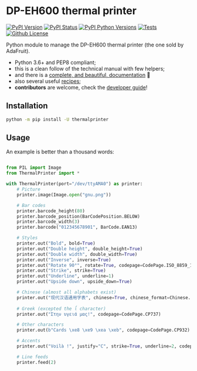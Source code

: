 # DP-EH600 thermal printer

[![PyPI Version](https://img.shields.io/pypi/v/thermalprinter.svg)](https://pypi.python.org/pypi/thermalprinter)
[![PyPI Status](https://img.shields.io/pypi/status/thermalprinter.svg)](https://pypi.python.org/pypi/thermalprinter)
[![PyPI Python Versions](https://img.shields.io/pypi/pyversions/thermalprinter.svg)](https://pypi.python.org/pypi/thermalprinter)
[![Tests](https://github.com/BoboTiG/thermalprinter/actions/workflows/tests.yml/badge.svg?branch=master)](https://github.com/BoboTiG/thermalprinter/actions/workflows/tests.yml)
[![Github License](https://img.shields.io/github/license/BoboTiG/thermalprinter.svg)](https://github.com/BoboTiG/thermalprinter/blob/master/LICENSE)

Python module to manage the DP-EH600 thermal printer (the one sold by AdaFruit).

- Python 3.6+ and PEP8 compliant;
- this is a clean follow of the technical manual with few helpers;
- and there is a [complete, and beautiful, documentation](https://thermalprinter.readthedocs.io) 🙂
- also several useful [recipes](https://github.com/BoboTiG/thermalprinter-recipes);
- **contributors** are welcome, check the [developer guide](https://thermalprinter.readthedocs.io/en/latest/developers.html)!

## Installation

```bash
python -m pip install -U thermalprinter
```

## Usage

An example is better than a thousand words:

```python

from PIL import Image
from ThermalPrinter import *

with ThermalPrinter(port="/dev/ttyAMA0") as printer:
    # Picture
    printer.image(Image.open("gnu.png"))

    # Bar codes
    printer.barcode_height(80)
    printer.barcode_position(BarCodePosition.BELOW)
    printer.barcode_width(3)
    printer.barcode("012345678901", BarCode.EAN13)

    # Styles
    printer.out("Bold", bold=True)
    printer.out("Double height", double_height=True)
    printer.out("Double width", double_width=True)
    printer.out("Inverse", inverse=True)
    printer.out("Rotate 90°", rotate=True, codepage=CodePage.ISO_8859_1)
    printer.out("Strike", strike=True)
    printer.out("Underline", underline=1)
    printer.out("Upside down", upside_down=True)

    # Chinese (almost all alphabets exist)
    printer.out("现代汉语通用字表", chinese=True, chinese_format=Chinese.UTF_8)
                
    # Greek (excepted the ΐ character)
    printer.out("Στην υγειά μας!", codepage=CodePage.CP737)

    # Other characters
    printer.out(b"Cards \xe8 \xe9 \xea \xeb", codepage=CodePage.CP932)

    # Accents
    printer.out("Voilà !", justify="C", strike=True, underline=2, codepage=CodePage.ISO_8859_1)

    # Line feeds
    printer.feed(2)
```
